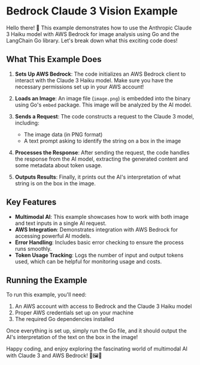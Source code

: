 # Bedrock Claude 3 Vision Example

Hello there! 👋 This example demonstrates how to use the Anthropic Claude 3 Haiku model with AWS Bedrock for image analysis using Go and the LangChain Go library. Let's break down what this exciting code does!

## What This Example Does

1. **Sets Up AWS Bedrock**: The code initializes an AWS Bedrock client to interact with the Claude 3 Haiku model. Make sure you have the necessary permissions set up in your AWS account!

2. **Loads an Image**: An image file (`image.png`) is embedded into the binary using Go's `embed` package. This image will be analyzed by the AI model.

3. **Sends a Request**: The code constructs a request to the Claude 3 model, including:
   - The image data (in PNG format)
   - A text prompt asking to identify the string on a box in the image

4. **Processes the Response**: After sending the request, the code handles the response from the AI model, extracting the generated content and some metadata about token usage.

5. **Outputs Results**: Finally, it prints out the AI's interpretation of what string is on the box in the image.

## Key Features

- **Multimodal AI**: This example showcases how to work with both image and text inputs in a single AI request.
- **AWS Integration**: Demonstrates integration with AWS Bedrock for accessing powerful AI models.
- **Error Handling**: Includes basic error checking to ensure the process runs smoothly.
- **Token Usage Tracking**: Logs the number of input and output tokens used, which can be helpful for monitoring usage and costs.

## Running the Example

To run this example, you'll need:
1. An AWS account with access to Bedrock and the Claude 3 Haiku model
2. Proper AWS credentials set up on your machine
3. The required Go dependencies installed

Once everything is set up, simply run the Go file, and it should output the AI's interpretation of the text on the box in the image!

Happy coding, and enjoy exploring the fascinating world of multimodal AI with Claude 3 and AWS Bedrock! 🚀🖼️🤖
